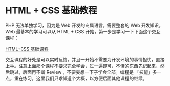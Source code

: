 # HTML + CSS 基础教程

PHP 无法单独学习，因为是 Web 开发的专属语言，需要整套的 Web 开发知识。Web 最基本的学习可以从 HTML + CSS 开始，第一步是学习一下下面这个交互课程：

[HTML+CSS 基础课程](http://www.imooc.com/learn/9)

交互课程的好处是可以实时反馈，并且一开始不需要为开发环境的事情担忧，直接上手。注意上面那个课程不要求完全学会，过一遍即可，不懂的东西先记起来，然后跳过，后面再不断 Review ，不要妄想一下子学会全部。编程是 「技能」多一点，重在练习，这里我们只求知道个大概，以方便后面其他课程的继续。





